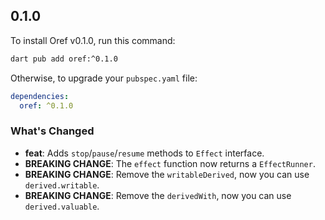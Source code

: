 ## 0.1.0

To install Oref v0.1.0, run this command:

```bash
dart pub add oref:^0.1.0
```

Otherwise, to upgrade your `pubspec.yaml` file:

```yaml
dependencies:
  oref: ^0.1.0
```

### What's Changed

- **feat**: Adds `stop`/`pause`/`resume` methods to `Effect` interface.
- **BREAKING CHANGE**: The `effect` function now returns a `EffectRunner`.
- **BREAKING CHANGE**: Remove the `writableDerived`, now you can use `derived.writable`.
- **BREAKING CHANGE**: Remove the `derivedWith`, now you can use `derived.valuable`.
